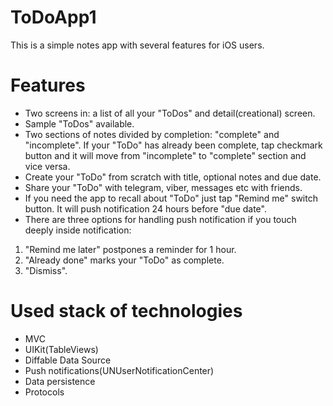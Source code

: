 # ToDoApp1
This is a simple notes app with several features for iOS users.

# Features
- Two screens in: a list of all your "ToDos" and detail(creational) screen.
- Sample "ToDos" available.
- Two sections of notes divided by completion: "complete" and "incomplete".
If your "ToDo" has already been complete, tap checkmark button and it will move from "incomplete" to "complete" section and vice versa.
- Create your "ToDo" from scratch with title, optional notes and due date.
- Share your "ToDo" with telegram, viber, messages etc with friends.
- If you need the app to recall about "ToDo" just tap "Remind me" switch button. It will push notification 24 hours before "due date".
- There are three options for handling push notification if you touch deeply inside notification:
1) "Remind me later" postpones a reminder for 1 hour.
2) "Already done" marks your "ToDo" as complete.
3) "Dismiss".

# Used stack of technologies
- MVC
- UIKit(TableViews)
- Diffable Data Source
- Push notifications(UNUserNotificationCenter)
- Data persistence
- Protocols


